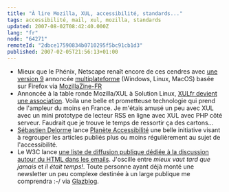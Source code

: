 ```yaml
---
title: "À lire Mozilla, XUL, accessibilité, standards..."
tags: accessibilité, mail, xul, mozilla, standards
updated: 2007-08-02T08:42:40.000Z
lang: "fr"
node: "64271"
remoteId: "2dbce17590834b0710295f5bc91cb1d3"
published: 2007-02-05T21:56:13+01:00
---
```

 * Mieux que le Phénix, Netscape renaît encore de ces cendres avec [une version 9](http://blog.netscape.com/2007/01/24/netscape-9-0-teaser/) annoncée [multiplateforme](http://blog.netscape.com/2007/01/30/netscape-9-target-platforms/) (Windows, Linux, MacOS) basée sur Firefox via [MozillaZine-FR](http://www.mozillazine-fr.org/archive.phtml?article=20397)
 * Annoncée à la table ronde Mozilla/XUL à Solution Linux, [XULfr devient une association](http://xulfr.org/news/2007/02/02/197-creation-de-l-association-xulfr). Voila une belle et prometteuse technologie qui prend de l'ampleur du moins en France. Je m'étais amusé un peu avec XUL avec un mini prototype de lecteur RSS en ligne avec XUL avec PHP côté serveur. Faudrait que je trouve le temps de ressortir ça des cartons...
 * [Sébastien Delorme](http://tentatives-accessibles.eu/60-lancement-de-planete-accessibilite) lance [Planète Accessibilité](http://planete-accessibilite.com/) une belle initiative visant à regrouper les articles publiés plus ou moins régulièrement au sujet de l'accessibilité.
 * Le W3C lance [une liste de diffusion publique dédiée à la discussion autour du HTML dans les emails](http://lists.w3.org/Archives/Public/public-html-mail/). J'oscille entre *mieux vaut tard que jamais* et *il était temps!*. Toute personne ayant déjà monté une newsletter un peu complexe destinée à un large publique me comprendra :-/ via [Glazblog](http://www.glazman.org/weblog/dotclear/index.php?2007/02/02/2494-public-html-mail).
